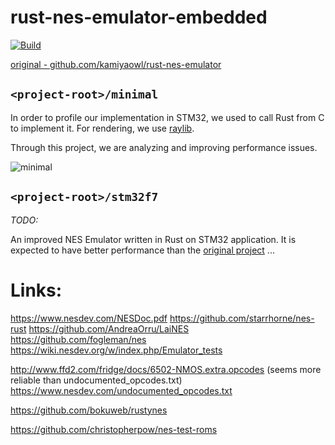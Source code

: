 # rust-nes-emulator-embedded

[![Build](https://github.com/kamiyaowl/rust-nes-emulator-embedded/workflows/Build/badge.svg)](https://github.com/kamiyaowl/rust-nes-emulator-embedded/actions?query=workflow%3ABuild)

[original - github.com/kamiyaowl/rust-nes-emulator](https://github.com/kamiyaowl/rust-nes-emulator)

## `<project-root>/minimal`

In order to profile our implementation in STM32, we used to call Rust from C to implement it.
For rendering, we use [raylib](https://github.com/raysan5/raylib).

Through this project, we are analyzing and improving performance issues.

![minimal](https://user-images.githubusercontent.com/4300987/98466687-7c000b00-2214-11eb-8031-6e986602f14f.png)

## `<project-root>/stm32f7`

*TODO:*

An improved NES Emulator written in Rust on STM32 application.
It is expected to have better performance than the [original project](https://github.com/kamiyaowl/rust-nes-emulator#embedded-for-stm32f769) ...



# Links:

https://www.nesdev.com/NESDoc.pdf
https://github.com/starrhorne/nes-rust
https://github.com/AndreaOrru/LaiNES
https://github.com/fogleman/nes
https://wiki.nesdev.org/w/index.php/Emulator_tests

http://www.ffd2.com/fridge/docs/6502-NMOS.extra.opcodes (seems more reliable than undocumented_opcodes.txt)
https://www.nesdev.com/undocumented_opcodes.txt

https://github.com/bokuweb/rustynes

https://github.com/christopherpow/nes-test-roms